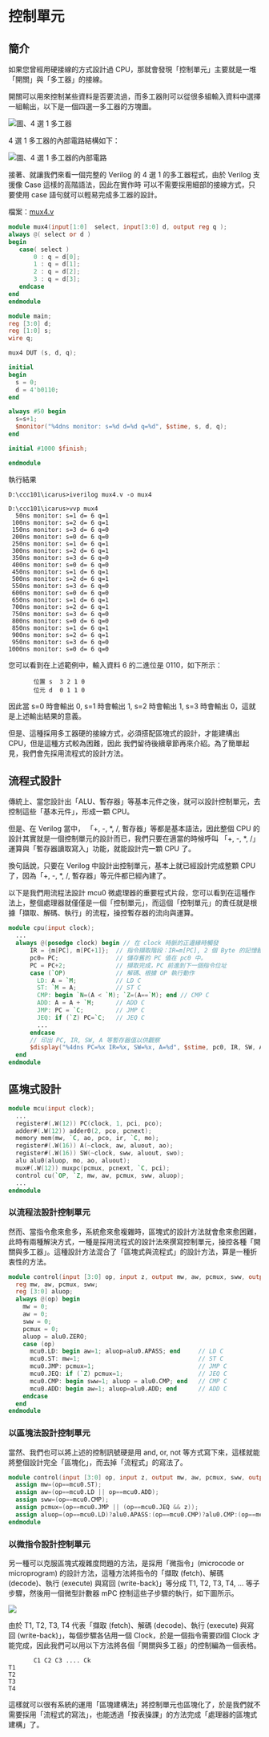 # 控制單元

## 簡介

如果您曾經用硬接線的方式設計過 CPU，那就會發現「控制單元」主要就是一堆「開關」與「多工器」的接線。

開關可以用來控制某些資料是否要流過，而多工器則可以從很多組輸入資料中選擇一組輸出，以下是一個四選一多工器的方塊圖。

![圖、4 選 1 多工器](./img/mux.png)

4 選 1 多工器的內部電路結構如下：

![圖、4 選 1 多工器的內部電路](./img/mux4to1.png)

接著、就讓我們來看一個完整的 Verilog 的 4 選 1 的多工器程式，由於 Verilog 支援像 Case 這樣的高階語法，因此在實作時
可以不需要採用細部的接線方式，只要使用 case 語句就可以輕易完成多工器的設計。

檔案：[mux4.v](https://dl.dropboxusercontent.com/u/101584453/pmag/201309/code/mux.v)

```Verilog
module mux4(input[1:0]  select, input[3:0] d, output reg q );
always @( select or d )
begin
   case( select )
       0 : q = d[0];
       1 : q = d[1];
       2 : q = d[2];
       3 : q = d[3];
   endcase
end
endmodule

module main;
reg [3:0] d;
reg [1:0] s;
wire q;

mux4 DUT (s, d, q);

initial
begin
  s = 0;
  d = 4'b0110;
end

always #50 begin
  s=s+1;
  $monitor("%4dns monitor: s=%d d=%d q=%d", $stime, s, d, q);
end

initial #1000 $finish;

endmodule
```

執行結果

```
D:\ccc101\icarus>iverilog mux4.v -o mux4

D:\ccc101\icarus>vvp mux4
  50ns monitor: s=1 d= 6 q=1
 100ns monitor: s=2 d= 6 q=1
 150ns monitor: s=3 d= 6 q=0
 200ns monitor: s=0 d= 6 q=0
 250ns monitor: s=1 d= 6 q=1
 300ns monitor: s=2 d= 6 q=1
 350ns monitor: s=3 d= 6 q=0
 400ns monitor: s=0 d= 6 q=0
 450ns monitor: s=1 d= 6 q=1
 500ns monitor: s=2 d= 6 q=1
 550ns monitor: s=3 d= 6 q=0
 600ns monitor: s=0 d= 6 q=0
 650ns monitor: s=1 d= 6 q=1
 700ns monitor: s=2 d= 6 q=1
 750ns monitor: s=3 d= 6 q=0
 800ns monitor: s=0 d= 6 q=0
 850ns monitor: s=1 d= 6 q=1
 900ns monitor: s=2 d= 6 q=1
 950ns monitor: s=3 d= 6 q=0
1000ns monitor: s=0 d= 6 q=0
```

您可以看到在上述範例中，輸入資料 6 的二進位是 0110，如下所示：

```
       位置 s  3 2 1 0
       位元 d  0 1 1 0
```

因此當 s=0 時會輸出 0, s=1 時會輸出 1, s=2 時會輸出 1, s=3 時會輸出 0，這就是上述輸出結果的意義。

但是、這種採用多工器硬的接線方式，必須搭配區塊式的設計，才能建構出 CPU，但是這種方式較為困難，因此
我們留待後續章節再來介紹。為了簡單起見，我們會先採用流程式的設計方法。

## 流程式設計

傳統上、當您設計出「ALU、暫存器」等基本元件之後，就可以設計控制單元，去控制這些「基本元件」，形成一顆 CPU。

但是、在 Verilog 當中， 「+, -, *, /, 暫存器」等都是基本語法，因此整個 CPU 的設計其實就是一個控制單元的設計而已，我們只要在適當的時候呼叫 「+, -, *, /」運算與「暫存器讀取寫入」功能，就能設計完一顆 CPU 了。

換句話說，只要在 Verilog 中設計出控制單元，基本上就已經設計完成整顆 CPU 了，因為「+, -, *, /, 暫存器」等元件都已經內建了。

以下是我們用流程法設計 mcu0 微處理器的重要程式片段，您可以看到在這種作法上，整個處理器就僅僅是一個「控制單元」，而這個「控制單元」的責任就是根據「擷取、解碼、執行」的流程，操控暫存器的流向與運算。

```verilog
module cpu(input clock);
  ...
  always @(posedge clock) begin // 在 clock 時脈的正邊緣時觸發
      IR = {m[PC], m[PC+1]};  // 指令擷取階段：IR=m[PC], 2 個 Byte 的記憶體
	  pc0= PC;                // 儲存舊的 PC 值在 pc0 中。
      PC = PC+2;              // 擷取完成，PC 前進到下一個指令位址
      case (`OP)              // 解碼、根據 OP 執行動作
        LD: A = `M; 		  // LD C
        ST: `M = A;			  // ST C
        CMP: begin `N=(A < `M); `Z=(A==`M); end // CMP C
        ADD: A = A + `M;	  // ADD C
        JMP: PC = `C;		  // JMP C
        JEQ: if (`Z) PC=`C;	  // JEQ C
		...
      endcase
	  // 印出 PC, IR, SW, A 等暫存器值以供觀察
      $display("%4dns PC=%x IR=%x, SW=%x, A=%d", $stime, pc0, IR, SW, A); 
  end
endmodule
```

## 區塊式設計

```verilog
module mcu(input clock);
  ...
  register#(.W(12)) PC(clock, 1, pci, pco);
  adder#(.W(12)) adder0(2, pco, pcnext);
  memory mem(mw, `C, ao, pco, ir, `C, mo);
  register#(.W(16)) A(~clock, aw, aluout, ao);
  register#(.W(16)) SW(~clock, sww, aluout, swo);
  alu alu0(aluop, mo, ao, aluout);
  mux#(.W(12)) muxpc(pcmux, pcnext, `C, pci);
  control cu(`OP, `Z, mw, aw, pcmux, sww, aluop);
  ...
endmodule
```

### 以流程法設計控制單元

然而、當指令愈來愈多，系統愈來愈複雜時，區塊式的設計方法就會愈來愈困難，此時有兩種解決方式，一種是採用流程式的設計法來撰寫控制單元，操控各種「開關與多工器」。這種設計方法混合了「區塊式與流程式」的設計方法，算是一種折衷性的方法。

```verilog
module control(input [3:0] op, input z, output mw, aw, pcmux, sww, output [3:0] aluop);
  reg mw, aw, pcmux, sww;
  reg [3:0] aluop;
  always @(op) begin
    mw = 0;
    aw = 0;
    sww = 0;
    pcmux = 0;
    aluop = alu0.ZERO;
    case (op)
      mcu0.LD: begin aw=1; aluop=alu0.APASS; end     // LD C
      mcu0.ST: mw=1;                                 // ST C
      mcu0.JMP: pcmux=1;                             // JMP C
      mcu0.JEQ: if (`Z) pcmux=1;                     // JEQ C
      mcu0.CMP: begin sww=1; aluop = alu0.CMP; end   // CMP C
      mcu0.ADD: begin aw=1; aluop=alu0.ADD; end      // ADD C
    endcase
  end  
endmodule
```

### 以區塊法設計控制單元

當然、我們也可以將上述的控制訊號硬是用 and, or, not 等方式寫下來，這樣就能將整個設計完全「區塊化」，而去掉「流程式」的寫法了。

```verilog
module control(input [3:0] op, input z, output mw, aw, pcmux, sww, output [3:0] aluop);
  assign mw=(op==mcu0.ST);
  assign aw=(op==mcu0.LD || op==mcu0.ADD);
  assign sww=(op==mcu0.CMP);
  assign pcmux=(op==mcu0.JMP || (op==mcu0.JEQ && z));
  assign aluop=(op==mcu0.LD)?alu0.APASS:(op==mcu0.CMP)?alu0.CMP:(op==mcu0.ADD)?alu0.ADD:alu0.ZERO;
endmodule
```

### 以微指令設計控制單元

另一種可以克服區塊式複雜度問題的方法，是採用「微指令」(microcode or  microprogram) 的設計方法，這種方法將指令的「擷取 (fetch)、解碼 (decode)、執行 (execute) 與寫回 (write-back)」等分成 T1, T2, T3, T4, ... 等子步驟，然後用一個微型計數器 mPC 控制這些子步驟的執行，如下圖所示。

![](./img/microcode.jpg)

由於 T1, T2, T3, T4 代表「擷取 (fetch)、解碼 (decode)、執行 (execute) 與寫回 (write-back)」，每個步驟各佔用一個 Clock，於是一個指令需要四個 Clock 才能完成，因此我們可以用以下方法將各個「開關與多工器」的控制編為一個表格。

```
       C1 C2 C3 .... Ck
T1
T2
T3
T4
```

這樣就可以很有系統的運用「區塊建構法」將控制單元也區塊化了，於是我們就不需要採用「流程式的寫法」，也能透過「按表操課」的方法完成「處理器的區塊式建構」了。







